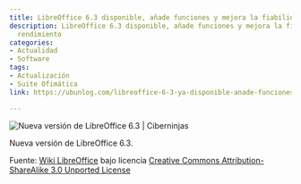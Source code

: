 ```yaml
---
title: LibreOffice 6.3 disponible, añade funciones y mejora la fiabilidad y rendimiento
description: LibreOffice 6.3 disponible, añade funciones y mejora la fiabilidad y
  rendimiento
categories:
- Actualidad
- Software
tags:
- Actualización
- Suite Ofimática
link: https://ubunlog.com/libreoffice-6-3-ya-disponible-anade-funciones-y-mejora-la-fiabilidad-y-rendimiento

---
```

![Nueva versión de LibreOffice 6.3 | Ciberninjas](https://wiki.documentfoundation.org/images/1/1b/Sifr_icons.png "Nueva versión de LibreOffice 6.3 | Ciberninjas")

Nueva versión de LibreOffice 6.3.

Fuente: [Wiki LibreOffice](https://wiki.documentfoundation.org/ReleaseNotes/6.3 "Wiki de la Fundación de LibreOffice | Ciberninjas") bajo licencia  [Creative Commons Attribution-ShareAlike 3.0 Unported License](https://creativecommons.org/licenses/by-sa/3.0/ "Licencia del contenido de las imágenes de LibreOffice | Ciberninjas")